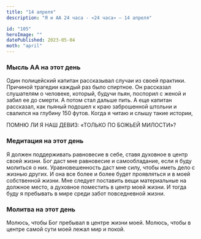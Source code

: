 ```yaml
---
title: "14 апреля"
description: "Я и АА 24 часа - «24 часа» — 14 апреля"

id: "105"
heroImage: ""
datePublished: 2023-05-04
moth: "april"
---
```


### Мысль АА на этот день

Один полицейский капитан рассказывал случаи из своей практики. Причиной
трагедии каждый раз было спиртное. Он рассказал слушателям о человеке,
который, будучи пьян, поспорил с женой и забил ее до смерти. А потом стал
дальше пить. А еще капитан рассказал, как пьяный подошел к краю заброшенной
штольни и свалился на глубину 150 футов. Когда я читаю и слышу такие истории,

ПОМНЮ ЛИ Я НАШ ДЕВИЗ: «ТОЛЬКО ПО БОЖЬЕЙ МИЛОСТИ»?

### Медитация на этот день

Я должен поддерживать равновесие в себе, ставя духовное в центр своей жизни.
Бог даст мне равновесие и самообладание, если я буду молиться о них.
Уравновешенность даст мне силу, чтобы иметь дело с жизнью других. И она все
более и более будет проявляться и в моей собственной жизни. Мне следует
поставить вещи материальные на должное место, а духовное поместить в центр
моей жизни. И тогда буду я пребывать в мире среди забот повседневной жизни.

### Молитва на этот день

Молюсь, чтобы Бог пребывал в центре жизни моей. Молюсь, чтобы в центре самой
сути моей лежал мир и покой.
